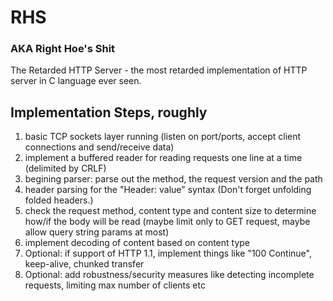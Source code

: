 # RHS
### AKA Right Hoe's Shit
The Retarded HTTP Server - the most retarded implementation of HTTP server in C language ever seen.

## Implementation Steps, roughly
1. basic TCP sockets layer running (listen on port/ports, accept client connections and send/receive data)
2. implement a buffered reader for reading requests one line at a time (delimited by CRLF)
3. begining parser: parse out the method, the request version and the path
4. header parsing for the "Header: value" syntax (Don't forget unfolding folded headers.)
5. check the request method, content type and content size to determine how/if the body will be read (maybe limit only to GET request, maybe allow query string params at most)
6. implement decoding of content based on content type
7. Optional: if support of HTTP 1.1, implement things like "100 Continue", keep-alive, chunked transfer
8. Optional: add robustness/security measures like detecting incomplete requests, limiting max number of clients etc
